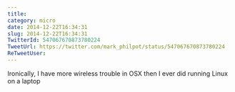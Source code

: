 ```yaml
---
title: 
category: micro
date: 2014-12-22T16:34:31
slug: 2014-12-22T16:34:31
TwitterId: 547067670873780224
TweetUrl: https://twitter.com/mark_philpot/status/547067670873780224
ReTweetUser: 
---
```


Ironically, I have more wireless trouble in OSX then I ever did running Linux on a laptop